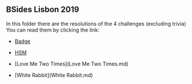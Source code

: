## BSides Lisbon 2019

In this folder there are the resolutions of the 4 challenges (excluding trivia)
You can read them by clicking the link:

- [Badge](Badge.md)

- [HSM](HSM.md)

- [Love Me Two Times](Love Me Two Times.md)

- [White Rabbit](White Rabbit.md)